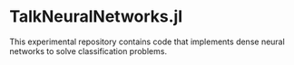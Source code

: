 # TalkNeuralNetworks.jl

This experimental repository contains code that implements dense neural networks to solve classification problems. 